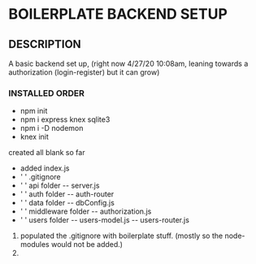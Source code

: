 # BOILERPLATE BACKEND SETUP

## DESCRIPTION 
A basic backend set up, (right now 4/27/20 10:08am, leaning towards a authorization (login-register) but it can grow) 


### INSTALLED ORDER

- npm init
- npm i express 
      knex 
      sqlite3 
- npm i -D nodemon
- knex init

created all blank so far
- added index.js
- '   ' .gitignore
- '   ' api folder
        -- server.js
- '   ' auth folder
        -- auth-router
- '   ' data folder
        -- dbConfig.js
- '   ' middleware folder
        -- authorization.js
- '   ' users folder
        -- users-model.js
        -- users-router.js

1. populated the .gitignore with boilerplate stuff. (mostly so the node-modules would not be added.)
2.